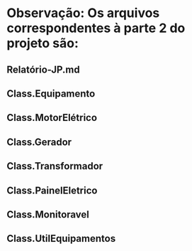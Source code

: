 # Observação: Os arquivos correspondentes à parte 2 do projeto são: 
## Relatório-JP.md 
## Class.Equipamento 
## Class.MotorElétrico 
## Class.Gerador 
## Class.Transformador 
## Class.PainelEletrico 
## Class.Monitoravel 
## Class.UtilEquipamentos

